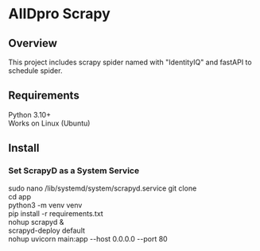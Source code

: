 # AIIDpro Scrapy
## Overview
This project includes scrapy spider named with "IdentityIQ" and fastAPI to schedule spider.
## Requirements
Python 3.10+
<br>
Works on Linux (Ubuntu)
## Install
### Set ScrapyD as a System Service
sudo nano /lib/systemd/system/scrapyd.service
git clone
<br>
cd app
<br>
python3 -m venv venv
<br>
pip install -r requirements.txt
<br>
nohup scrapyd &
<br>
scrapyd-deploy default
<br>
nohup uvicorn main:app --host 0.0.0.0 --port 80
